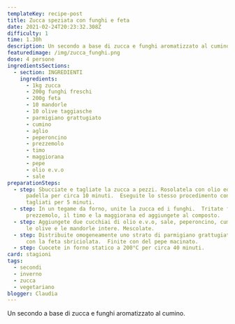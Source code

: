 ```yaml
---
templateKey: recipe-post
title: Zucca speziata con funghi e feta
date: 2021-02-24T20:23:32.308Z
difficulty: 1
time: 1.30h
description: Un secondo a base di zucca e funghi aromatizzato al cumino.
featuredimage: /img/zucca_funghi.png
dose: 4 persone
ingredientsSections:
  - section: INGREDIENTI
    ingredients:
      - 1kg zucca
      - 200g funghi freschi
      - 200g feta
      - 10 mandorle
      - 10 olive taggiasche
      - parmigiano grattugiato
      - cumino
      - aglio
      - peperoncino
      - prezzemolo
      - timo
      - maggiorana
      - pepe
      - olio e.v.o
      - sale
preparationSteps:
  - step: Sbucciate e tagliate la zucca a pezzi. Rosolatela con olio ed aglio in
      padella per circa 10 minuti.  Eseguite lo stesso procedimento con i funghi
      tagliati per 5 minuti.
  - step: In un tegame da forno, unite la zucca ed i funghi.  Tritate finemente il
      prezzemolo, il timo e la maggiorana ed aggiungete al composto.
  - step: Aggiungete due cucchiai di olio e.v.o, sale, peperoncino, cumino (q.b.),
      le olive e le mandorle intere. Mescolate.
  - step: Distribuite omogeneamente uno strato di parmigiano grattugiato.  Coprite
      con la feta sbriciolata.  Finite con del pepe macinato.
  - step: Cuocete in forno statico a 200°C per circa 40 minuti.
card: stagioni
tags:
  - secondi
  - inverno
  - zucca
  - vegetariano
blogger: Claudia
---
```

Un secondo a base di zucca e funghi aromatizzato al cumino.